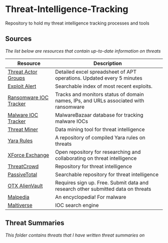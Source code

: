 # <h1> Threat-Intelligence-Tracking
Repository to hold my threat intelligence tracking processes and tools

## <h2> Sources
  *The list below are resources that contain up-to-date information on threats*
  
Resource | Description
------------- | -------------
[Threat Actor Groups](https://docs.google.com/spreadsheets/u/1/d/1H9_xaxQHpWaa4O_Son4Gx0YOIzlcBWMsdvePFX68EKU/pubhtml) | Detailed excel spreadsheet of APT operations. Updated every 5 minutes
[Exploit Alert](https://www.exploitalert.com/) | Searchable index of most recent exploits.
[Ransomware IOC Tracker](https://otx.alienvault.com/pulse/56d9db3f4637f2499b6171d7/) | Tracks and monitors status of domain names, IPs, and URLs associated with ransomware
[Malware IOC Tracker](https://bazaar.abuse.ch/browse/) | MalwareBazaar database for tracking malware IOCs
[Threat Miner](https://www.threatminer.org/) | Data mining tool for threat intelligence
[Yara Rules](https://github.com/Yara-Rules/rules) | A repository of compiled Yara rules on threats
[XForce Exchange](https://exchange.xforce.ibmcloud.com/) | Open repository for researching and collaborating on threat intelligence
[ThreatCrowd](https://www.threatcrowd.org/) | Repository for threat intelligence
[PassiveTotal](https://community.riskiq.com/search) | Searchable repository for threat intelligence
[OTX AlienVault](https://otx.alienvault.com/) | Requires sign up. Free. Submit data and research other submitted data on threats
[Malpedia](https://malpedia.caad.fkie.fraunhofer.de/) | An encyclopedia! For malware
[Maltiverse](https://maltiverse.com/search) | IOC search engine

## <h2> Threat Summaries
  *This folder contains threats that I have written threat summaries on*
